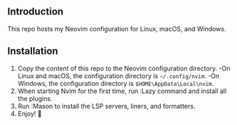 ## Introduction

This repo hosts my Neovim configuration for Linux, macOS, and Windows.

## Installation

1. Copy the content of this repo to the Neovim configuration directory.
   -On Linux and macOS, the configuration directory is `~/.config/nvim`.
   -On Windows, the configuration directory is `$HOME\AppData\Local\nvim`.
2. When starting Nvim for the first time, run :Lazy command and install all the plugins.
3. Run :Mason to install the LSP servers, liners, and formatters.
4. Enjoy! 🎉
